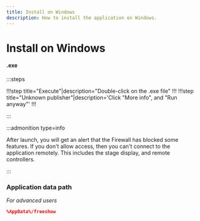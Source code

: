 ```yaml
---
title: Install on Windows
description: How to install the application on Windows.
---
```


# Install on Windows

<!-- -   **exe:** Double-click on the .exe file, then click "More info", then "Run anyway". Then you are good to go.
-   **exe:** test -->

#### .exe

:::steps

!!!step title="Execute"|description="Double-click on the .exe file"
!!!
!!!step title="Unknown publisher"|description='Click "More info", and "Run anyway"'
!!!

:::

:::admonition type=info

After launch, you will get an alert that the Firewall has blocked some features. If you don't allow access, then you can't connect to the application remotely. This includes the stage display, and remote controllers.

:::

### Application data path

_For advanced users_

```json
%AppData%/freeshow
```
